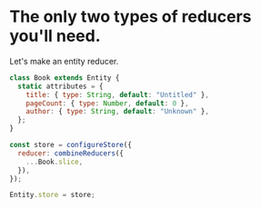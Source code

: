 # The only two types of reducers you'll need.

Let's make an entity reducer.

```js
class Book extends Entity {
  static attributes = {
    title: { type: String, default: "Untitled" },
    pageCount: { type: Number, default: 0 },
    author: { type: String, default: "Unknown" },
  };
}

const store = configureStore({
  reducer: combineReducers({
    ...Book.slice,
  }),
});

Entity.store = store;
```
